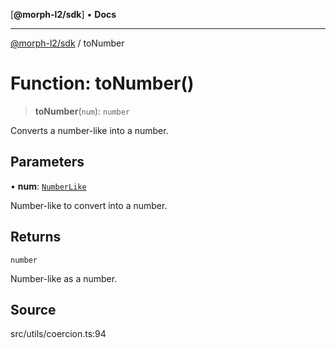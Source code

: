 [**@morph-l2/sdk**] • **Docs**

***

[@morph-l2/sdk](../1-globals.md) / toNumber

# Function: toNumber()

> **toNumber**(`num`): `number`

Converts a number-like into a number.

## Parameters

• **num**: [`NumberLike`](../type-aliases/NumberLike.md)

Number-like to convert into a number.

## Returns

`number`

Number-like as a number.

## Source

src/utils/coercion.ts:94
